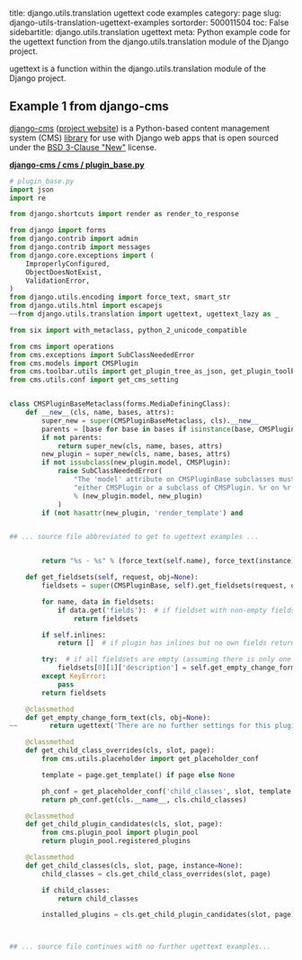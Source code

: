 title: django.utils.translation ugettext code examples
category: page
slug: django-utils-translation-ugettext-examples
sortorder: 500011504
toc: False
sidebartitle: django.utils.translation ugettext
meta: Python example code for the ugettext function from the django.utils.translation module of the Django project.


ugettext is a function within the django.utils.translation module of the Django project.


## Example 1 from django-cms
[django-cms](https://github.com/divio/django-cms)
([project website](https://www.django-cms.org/en/)) is a Python-based
content management system (CMS) [library](https://pypi.org/project/django-cms/)
for use with Django web apps that is open sourced under the
[BSD 3-Clause "New"](https://github.com/divio/django-cms/blob/develop/LICENSE)
license.

[**django-cms / cms / plugin_base.py**](https://github.com/divio/django-cms/blob/develop/cms/./plugin_base.py)

```python
# plugin_base.py
import json
import re

from django.shortcuts import render as render_to_response

from django import forms
from django.contrib import admin
from django.contrib import messages
from django.core.exceptions import (
    ImproperlyConfigured,
    ObjectDoesNotExist,
    ValidationError,
)
from django.utils.encoding import force_text, smart_str
from django.utils.html import escapejs
~~from django.utils.translation import ugettext, ugettext_lazy as _

from six import with_metaclass, python_2_unicode_compatible

from cms import operations
from cms.exceptions import SubClassNeededError
from cms.models import CMSPlugin
from cms.toolbar.utils import get_plugin_tree_as_json, get_plugin_toolbar_info
from cms.utils.conf import get_cms_setting


class CMSPluginBaseMetaclass(forms.MediaDefiningClass):
    def __new__(cls, name, bases, attrs):
        super_new = super(CMSPluginBaseMetaclass, cls).__new__
        parents = [base for base in bases if isinstance(base, CMSPluginBaseMetaclass)]
        if not parents:
            return super_new(cls, name, bases, attrs)
        new_plugin = super_new(cls, name, bases, attrs)
        if not issubclass(new_plugin.model, CMSPlugin):
            raise SubClassNeededError(
                "The 'model' attribute on CMSPluginBase subclasses must be "
                "either CMSPlugin or a subclass of CMSPlugin. %r on %r is not."
                % (new_plugin.model, new_plugin)
            )
        if (not hasattr(new_plugin, 'render_template') and


## ... source file abbreviated to get to ugettext examples ...


        return "%s - %s" % (force_text(self.name), force_text(instance))

    def get_fieldsets(self, request, obj=None):
        fieldsets = super(CMSPluginBase, self).get_fieldsets(request, obj)

        for name, data in fieldsets:
            if data.get('fields'):  # if fieldset with non-empty fields is found, return fieldsets
                return fieldsets

        if self.inlines:
            return []  # if plugin has inlines but no own fields return empty fieldsets to remove empty white fieldset

        try:  # if all fieldsets are empty (assuming there is only one fieldset then) add description
            fieldsets[0][1]['description'] = self.get_empty_change_form_text(obj=obj)
        except KeyError:
            pass
        return fieldsets

    @classmethod
    def get_empty_change_form_text(cls, obj=None):
~~        return ugettext('There are no further settings for this plugin. Please press save.')

    @classmethod
    def get_child_class_overrides(cls, slot, page):
        from cms.utils.placeholder import get_placeholder_conf

        template = page.get_template() if page else None

        ph_conf = get_placeholder_conf('child_classes', slot, template, default={})
        return ph_conf.get(cls.__name__, cls.child_classes)

    @classmethod
    def get_child_plugin_candidates(cls, slot, page):
        from cms.plugin_pool import plugin_pool
        return plugin_pool.registered_plugins

    @classmethod
    def get_child_classes(cls, slot, page, instance=None):
        child_classes = cls.get_child_class_overrides(slot, page)

        if child_classes:
            return child_classes

        installed_plugins = cls.get_child_plugin_candidates(slot, page)



## ... source file continues with no further ugettext examples...

```

